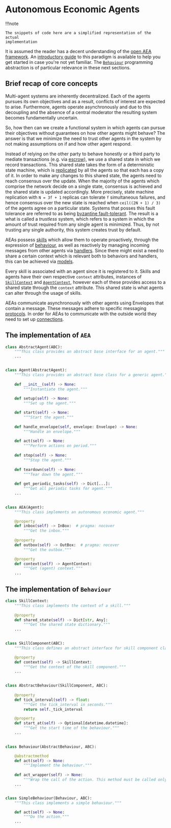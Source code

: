 # Autonomous Economic Agents

!!!note 
    
    The snippets of code here are a simplified representation of the actual 
    implementation

It is assumed the reader has a decent understanding of the 
[open AEA framework](https://github.com/valory-xyz/open-aea).
An [introductory guide](https://valory-xyz.github.io/open-aea/) to this paradigm
is available to help you get started in case you're not yet familiar. 
The [`Behaviour`](https://valory-xyz.github.io/open-aea/skill/#behaviourspy) 
programming abstraction is of particular relevance in these next sections.

## Brief recap of core concepts

Multi-agent systems are inherently decentralized. Each of the agents pursues its
own objectives and as a result, conflicts of interest are expected to arise.
Furthermore, agents operate asynchronously and due to this decoupling and the
absence of a central moderator the resulting system becomes fundamentally 
uncertain. 

So, how then can we create a functional system in which agents can pursue their
objectives without guarantees on how other agents might behave? The answer is 
that we minimize the need to trust other agents in the system by not making 
assumptions on if and how other agent respond. 

Instead of relying on the other party to behave honestly or a third party to 
mediate transactions (e.g. via [escrow](https://en.wikipedia.org/wiki/Escrow)),
we use a shared state in which we record transactions. This shared state takes
the form of a deterministic state machine, which is 
[replicated](https://en.wikipedia.org/wiki/State_machine_replication)
by all the agents so that each has a copy of it. In order to make any changes
to this shared state, the agents need to reach consensus over the update. When 
the majority of the agents which comprise the network decide on a single state, 
consensus is achieved and the shared state is updated accordingly. More 
precisely, state machine replication with `N = 3f + 1` replicas can tolerate 
`f` simultaneous failures, and hence consensus over the new state is reached 
when `ceil((2N + 1) / 3)` of the agents agree on a particular state. Systems 
that posses this fault tolerance are referred to as being
[byzantine fault-tolerant](https://pmg.csail.mit.edu/papers/osdi99.pdf).
The result is a what is called a _trustless_ system, which refers to a system in
which the amount of trust required from any single agent is minimized.
Thus, by not trusting any single authority, this system creates trust by default.

AEAs possess [skills](https://valory-xyz.github.io/open-aea/skill/) which 
allow them to operate proactively, through the expression of 
[behaviour](https://valory-xyz.github.io/open-aea/api/skills/base/#behaviour-objects), 
as well as reactively by managing incoming messages from other agents via
[handlers](https://valory-xyz.github.io/open-aea/api/skills/base/#handler-objects). 
Since there might exist a need to share a certain context which is relevant both
to behaviors and handlers, this can be achieved via 
[models](https://valory-xyz.github.io/open-aea/api/skills/base/#model-objects).


Every skill is associated with an agent since it is registered to it. Skills 
and agents have their own respective `context` attributes, instances of 
[`SkillContext`](https://valory-xyz.github.io/open-aea/api/skills/base/) 
and 
[`AgentContext`](https://valory-xyz.github.io/open-aea/api/context/base/), 
however each of these provides access to a shared state through the `context`
attribute. This shared state is what agents can alter through the usage of 
skills.

AEAs communicate asynchronously with other agents using Envelopes that contain a
message. These messages adhere to specific messaging 
[protocols](https://valory-xyz.github.io/open-aea/protocol/). 
In order for AEAs to communicate with the outside world they need to set up 
[connections](https://valory-xyz.github.io/open-aea/connection/).


## The implementation of `AEA`


```python
class AbstractAgent(ABC):
    """This class provides an abstract base interface for an agent."""
    ...


class Agent(AbstractAgent):
    """This class provides an abstract base class for a generic agent."""
    
    def __init__(self) -> None:
        """Instantiate the agent."""
    
    def setup(self) -> None:
        """Set up the agent."""

    def start(self) -> None:
        """Start the agent."""
    
    def handle_envelope(self, envelope: Envelope) -> None:
        """Handle an envelope."""
        
    def act(self) -> None:
        """Perform actions on period."""
        
    def stop(self) -> None:
        """Stop the agent."""
        
    def teardown(self) -> None:
        """Tear down the agent."""
    
    def get_periodic_tasks(self) -> Dict[...]:
        """Get all periodic tasks for agent."""
    ...
        

class AEA(Agent):
    """This class implements an autonomous economic agent."""

    @property
    def inbox(self) -> InBox:  # pragma: nocover
        """Get the inbox."""
    
    @property
    def outbox(self) -> OutBox:  # pragma: nocover
        """Get the outbox."""

    @property
    def context(self) -> AgentContext:
        """Get (agent) context."""
    ...
```

## The implementation of `Behaviour`


```python
class SkillContext:
    """This class implements the context of a skill."""
    
    @property
    def shared_state(self) -> Dict[str, Any]:
        """Get the shared state dictionary."""
    ...

        
class SkillComponent(ABC):
    """This class defines an abstract interface for skill component classes."""

    @property
    def context(self) -> SkillContext:
        """Get the context of the skill component."""
    ...
        

class AbstractBehaviour(SkillComponent, ABC):
   
    @property
    def tick_interval(self) -> float:
        """Get the tick_interval in seconds."""
        return self._tick_interval

    @property
    def start_at(self) -> Optional[datetime.datetime]:
        """Get the start time of the behaviour."""
    ...
    

class Behaviour(AbstractBehaviour, ABC):

    @abstractmethod
    def act(self) -> None:
        """Implement the behaviour."""
        
    def act_wrapper(self) -> None:
        """Wrap the call of the action. This method must be called only by the framework."""
    ...


class SimpleBehaviour(Behaviour, ABC):
    """This class implements a simple behaviour."""

    def act(self) -> None:
        """Do the action."""
    ...
```

